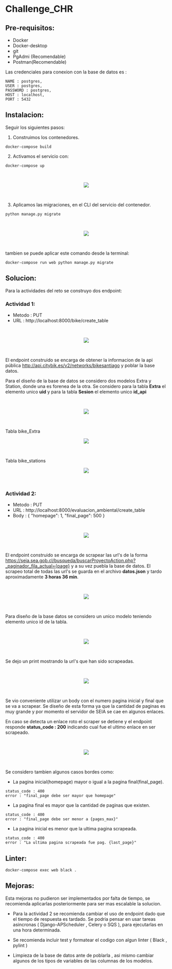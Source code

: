# Challenge_CHR
## Pre-requisitos:
* Docker
* Docker-desktop
* git
* PgAdmi (Recomendable)
* Postman(Recomendable)

Las credenciales para conexion con la base de datos es :

```
NAME : postgres,
USER : postgres,
PASSWORD : postgres,
HOST : localhost,
PORT : 5432
```



## Instalacion:

Seguir los siguientes pasos:

1. Construimos los contenedores.

```
docker-compose build
```

2. Activamos el servicio con:

```
docker-compose up
```
<br>
<p align="center"><img src="img/1.JPG"></p>
<br/>

3. Aplicamos las migraciones, en el CLI del servicio del contenedor.

```
python manage.py migrate
```

<br>
<p align="center"><img src="img/4.JPG"></p>
<br/>

tambien se puede aplicar este comando desde la terminal:

```
docker-compose run web python manage.py migrate
```

## Solucion:

Para la actividades del reto se construyo dos endpoint:

### Actividad 1:
* Metodo : PUT
* URL : http://localhost:8000/bike/create_table

<br>
<p align="center"><img src="img/9.JPG"></p>
<br/>

El endpoint construido se encarga de obtener la informacion de la api pública http://api.citybik.es/v2/networks/bikesantiago y poblar la base datos.

Para el diseño de la base de datos se considero dos modelos Extra y Station, donde una es forenea de la otra. Se considero para la tabla **Extra** el elemento unico **uid** y para la tabla  **Sesion** el elemento unico **id_api**

<br>
<p align="center"><img src="img/8.JPG"></p>
<br/>

Tabla bike_Extra
<br>
<p align="center"><img src="img/10.JPG"></p>
<br/>

Tabla bike_stations
<br>
<p align="center"><img src="img/10.JPG"></p>
<br/>


### Actividad 2:
* Metodo : PUT
* URL : http://localhost:8000/evaluacion_ambiental/create_table
* Body : { "homepage": 1, "final_page": 500 }

<br>
<p align="center"><img src="img/2.JPG"></p>
<br/>

El endpoint construido se encarga de scrapear las url's de la forma https://seia.sea.gob.cl/busqueda/buscarProyectoAction.php?_paginador_fila_actual={page} y a su vez puebla la base de datos. El scrapeo total de todas las url's se guarda en el archivo **datos.json** y tardo aproximadamente **3 horas 36 min**.

<br>
<p align="center"><img src="img/3.JPG"></p>
<br/>

Para diseño de la base datos se considero un unico modelo teniendo elemento unico id de la tabla.

<br>
<p align="center"><img src="img/6.JPG"></p>
<br/>

Se dejo un print mostrando la url's que han sido scrapeadas.

<br>
<p align="center"><img src="img/5.JPG"></p>
<br/>


Se vio conveniente utilizar un body con el numero pagina inicial y final que se va a scrapear.
Se diseño de esta forma ya que la cantidad de paginas es muy grande y por momento el servidor de SEIA se cae en algunos enlaces.

En caso se detecta un enlace roto el scraper se detiene y el endpoint responde **status_code : 200** indicando cual fue el ultimo enlace en ser scrapeado.

<br>
<p align="center"><img src="img/7.JPG"></p>
<br/>

Se considero tambien algunos casos bordes como:

* La pagina inicial(homepage) mayor o igual a la pagina final(final_page).
```
status_code : 400
error : "final_page debe ser mayor que homepage"
```
* La pagina final es mayor que la cantidad de paginas que existen.
```
status_code : 400
error : "final_page debe ser menor a {pages_max}"
```
* La pagina inicial es menor que la ultima pagina scrapeada.

```
status_code : 400
error : "La ultima pagina scrapeada fue pag. {last_page}"
```
## Linter:
```
docker-compose exec web black .
```


## Mejoras:

Esta mejoras no pudieron ser implementados por falta de tiempo, se recomienda aplicarlas posteriormente para ser mas escalable la solucion.

* Para la actividad 2 se recomienda cambiar el uso de endpoint dado que el tiempo de respuesta es tardado. Se podria pensar en usar tareas asincronas ( Django-APScheduler , Celery o SQS ), para ejecutarlas en una hora determinada.

* Se recomienda incluir test y formatear el codigo con algun linter ( Black , pylint )

* Limpieza de la base de datos ante de poblarla , asi mismo cambiar algunos de los tipos de variables de las columnas de los modelos.

